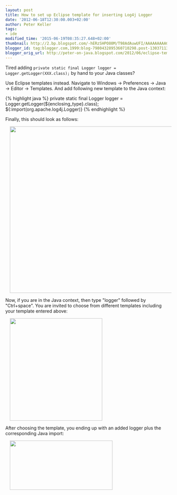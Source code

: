 ```yaml
---
layout: post
title: How to set up Eclipse template for inserting Log4j Logger
date: '2012-06-18T12:30:00.003+02:00'
author: Peter Keller
tags:
- ide
modified_time: '2015-06-19T08:35:27.648+02:00'
thumbnail: http://2.bp.blogspot.com/-hERzSHPO80M/T98AdAuwUFI/AAAAAAAAAGg/FHkhqjXRXNk/s72-c/eclipse_log4j_template.png
blogger_id: tag:blogger.com,1999:blog-7980432895360710298.post-1303711398984363010
blogger_orig_url: http://peter-on-java.blogspot.com/2012/06/eclipse-template-for-inserting-log4j.html
---
```


Tired adding <code>private static final Logger logger = Logger.getLogger(XXX.class);</code> by hand to your Java classes?

Use Eclipse templates instead. Navigate to Windows -> Preferences -> Java -> Editor -> Templates. And add following new template to the Java context:  

{% highlight java %} 
private static final Logger logger = Logger.getLogger(${enclosing_type}.class);
${:import(org.apache.log4j.Logger)}
{% endhighlight %} 

Finally, this should look as follows: 

<a href="http://2.bp.blogspot.com/-hERzSHPO80M/T98AdAuwUFI/AAAAAAAAAGg/FHkhqjXRXNk/s1600/eclipse_log4j_template.png" imageanchor="1" style="margin-left: 1em; margin-right: 1em;"><img border="0" src="http://2.bp.blogspot.com/-hERzSHPO80M/T98AdAuwUFI/AAAAAAAAAGg/FHkhqjXRXNk/s320/eclipse_log4j_template.png" width="520" /></a>

Now, if you are in the Java context, then type \"logger\" followed by \"Ctrl+space\". You are invited to choose from different templates including your template entered above: 

<a href="http://2.bp.blogspot.com/-cQrmL2QbJVQ/T97-zqE7u-I/AAAAAAAAAGI/wb68eMJ9ghM/s1600/eclipse_log4j_select.png" imageanchor="1" style="margin-left: 1em; margin-right: 1em;"><img border="0" height="320" src="http://2.bp.blogspot.com/-cQrmL2QbJVQ/T97-zqE7u-I/AAAAAAAAAGI/wb68eMJ9ghM/s320/eclipse_log4j_select.png" width="288" /></a>

After choosing the template, you ending up with an added logger plus the corresponding Java import: 

<a href="http://3.bp.blogspot.com/-rrD6pVGtNdI/T97-6aGlrUI/AAAAAAAAAGU/1YVA5vdD2Qk/s1600/eclipse_log4j_result.png" imageanchor="1" style="margin-left: 1em; margin-right: 1em;"><img border="0" height="154" src="http://3.bp.blogspot.com/-rrD6pVGtNdI/T97-6aGlrUI/AAAAAAAAAGU/1YVA5vdD2Qk/s320/eclipse_log4j_result.png" width="320" /></a>

